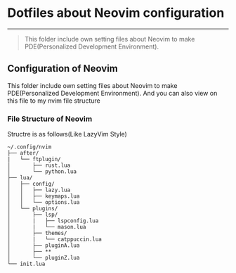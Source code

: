 # Dotfiles about Neovim configuration
---
> This folder include own setting files about Neovim to make PDE(Personalized Development Environment).

## Configuration of Neovim
This folder include own setting files about Neovim to make PDE(Personalized Development Environment). And you can also view on this file to my nvim file structure

### File Structure of Neovim
Structre is as follows(Like LazyVim Style)
```
~/.config/nvim
├── after/
|   └── ftplugin/
│       ├── rust.lua
│       └── python.lua
├── lua/
│   ├── config/
│   │   ├── lazy.lua
│   │   ├── keymaps.lua
│   │   └── options.lua
│   └── plugins/
│       ├── lsp/
│       |   ├── lspconfig.lua
│       |   └── mason.lua
│       ├── themes/
│       |   └── catppuccin.lua
│       ├── pluginA.lua
│       ├── **
│       └── pluginZ.lua
└── init.lua
```
